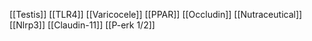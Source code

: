 [[Testis]]
[[TLR4]]
[[Varicocele]]
[[PPAR]]
[[Occludin]]
[[Nutraceutical]]
[[Nlrp3]]
[[Claudin-11]]
[[P-erk 1/2]]
